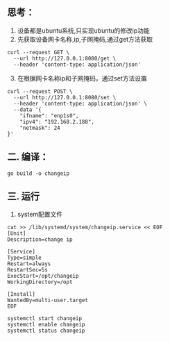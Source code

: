 ## 思考：
1. 设备都是ubuntu系统,只实现ubuntu的修改ip功能
2. 先获取设备网卡名称,ip,子网掩码,通过get方法获取
```http
curl --request GET \
  --url http://127.0.0.1:8080/get \
  --header 'content-type: application/json'
```

3.  在根据网卡名称ip和子网掩码，通过set方法设置
```http
curl --request POST \
  --url http://127.0.0.1:8080/set \
  --header 'content-type: application/json' \
  --data '{
    "ifname": "enp1s0",
    "ipv4": "192.168.2.188",
    "netmask": 24
}'
```

## 二. 编译：
```shell
go build -o changeip 
```
## 三. 运行

1. system配置文件
```shell
cat >> /lib/systemd/system/changeip.service << EOF
[Unit]
Description=change ip

[Service]
Type=simple
Restart=always
RestartSec=5s
ExecStart=/opt/changeip
WorkingDirectory=/opt

[Install]
WantedBy=multi-user.target
EOF

systemctl start changeip
systemctl enable changeip
systemctl status changeip
```
